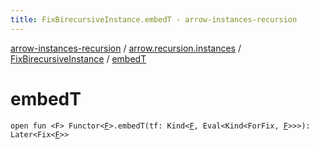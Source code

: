```yaml
---
title: FixBirecursiveInstance.embedT - arrow-instances-recursion
---
```


[arrow-instances-recursion](../../index.html) / [arrow.recursion.instances](../index.html) / [FixBirecursiveInstance](index.html) / [embedT](./embed-t.html)

# embedT

`open fun <F> Functor<`[`F`](embed-t.html#F)`>.embedT(tf: Kind<`[`F`](embed-t.html#F)`, Eval<Kind<ForFix, `[`F`](embed-t.html#F)`>>>): Later<Fix<`[`F`](embed-t.html#F)`>>`